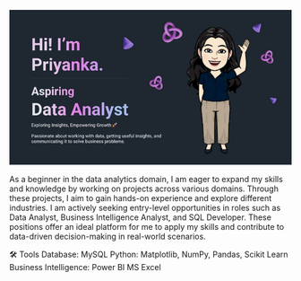 ![](https://github.com/Priyanka-Godbole/Priyanka-Godbole/blob/main/GithubBannerImage.jpg)

As a beginner in the data analytics domain, I am eager to expand my skills and knowledge by working on projects across various domains. Through these projects, I aim to gain hands-on experience and explore different industries.
I am actively seeking entry-level opportunities in roles such as Data Analyst, Business Intelligence Analyst, and SQL Developer. These positions offer an ideal platform for me to apply my skills and contribute to data-driven decision-making in real-world scenarios.

🛠️ Tools
Database: MySQL
Python: Matplotlib, NumPy, Pandas, Scikit Learn
Business Intelligence: Power BI
MS Excel


<!--
**Priyanka-Godbole/Priyanka-Godbole** is a ✨ _special_ ✨ repository because its `README.md` (this file) appears on your GitHub profile.

Here are some ideas to get you started:

- 🔭 I’m currently working on ...
- 🌱 I’m currently learning ...
- 👯 I’m looking to collaborate on ...
- 🤔 I’m looking for help with ...
- 💬 Ask me about ...
- 📫 How to reach me: ...
- 😄 Pronouns: ...
- ⚡ Fun fact: ...
-->
